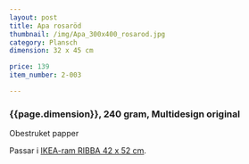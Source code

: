 ```yaml
---
layout: post
title: Apa rosaröd
thumbnail: /img/Apa_300x400_rosarod.jpg
category: Plansch
dimension: 32 x 45 cm

price: 139
item_number: 2-003

---
```


### {{page.dimension}}, 240 gram, Multidesign original
Obestruket papper

Passar i [IKEA-ram RIBBA 42 x 52 cm](http://www.ikea.com/se/sv/catalog/products/60132521/#/60132521).